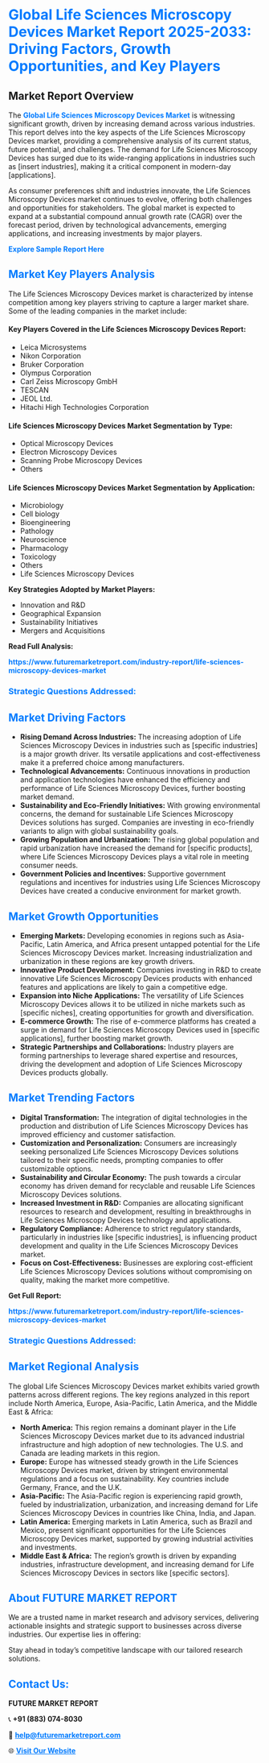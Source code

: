 <h1 style="color: #007BFF;">Global Life Sciences Microscopy Devices Market Report 2025-2033: Driving Factors, Growth Opportunities, and Key Players</h1>

<section id="overview">
<h2>Market Report Overview</h2>
<p>The <a href="https://www.futuremarketreport.com/industry-report/life-sciences-microscopy-devices-market" style="color: #007BFF; text-decoration: none;"><strong>Global Life Sciences Microscopy Devices Market</strong></a> is witnessing significant growth, driven by increasing demand across various industries. This report delves into the key aspects of the Life Sciences Microscopy Devices market, providing a comprehensive analysis of its current status, future potential, and challenges. The demand for Life Sciences Microscopy Devices has surged due to its wide-ranging applications in industries such as [insert industries], making it a critical component in modern-day [applications].</p>
<p>As consumer preferences shift and industries innovate, the Life Sciences Microscopy Devices market continues to evolve, offering both challenges and opportunities for stakeholders. The global market is expected to expand at a substantial compound annual growth rate (CAGR) over the forecast period, driven by technological advancements, emerging applications, and increasing investments by major players.</p>
</section>

<section id="overview">
<p><a href="https://www.futuremarketreport.com/request-sample/reportId=123878" style="color: #007BFF; text-decoration: none;"><strong>Explore Sample Report Here</strong></a></p>
</section>

<section id="key-players">
<h2 style="color: #007BFF;">Market Key Players Analysis</h2>
<p>The Life Sciences Microscopy Devices market is characterized by intense competition among key players striving to capture a larger market share. Some of the leading companies in the market include:</p>
<h4>Key Players Covered in the Life Sciences Microscopy Devices Report:</h4>
<ul><li>Leica Microsystems</li><li>Nikon Corporation</li><li>Bruker Corporation</li><li>Olympus Corporation</li><li>Carl Zeiss Microscopy GmbH</li><li>TESCAN</li><li>JEOL Ltd.</li><li>Hitachi High Technologies Corporation</li></ul>
<h4>Life Sciences Microscopy Devices Market Segmentation by Type:</h4>
<ul><li>Optical Microscopy Devices</li><li>Electron Microscopy Devices</li><li>Scanning Probe Microscopy Devices</li><li>Others</li></ul>

<h4>Life Sciences Microscopy Devices Market Segmentation by Application:</h4>
<ul><li>Microbiology</li><li>Cell biology</li><li>Bioengineering</li><li>Pathology</li><li>Neuroscience</li><li>Pharmacology</li><li>Toxicology</li><li>Others</li><li>Life Sciences Microscopy Devices</li></ul>
<p><strong>Key Strategies Adopted by Market Players:</strong></p>
<ul>
<li>Innovation and R&D</li>
<li>Geographical Expansion</li>
<li>Sustainability Initiatives</li>
<li>Mergers and Acquisitions</li>
</ul>
</section>

<section>
<p><strong>Read Full Analysis: </strong></p><a href="https://www.futuremarketreport.com/industry-report/life-sciences-microscopy-devices-market" style="color: #007BFF; text-decoration: none;"><strong>https://www.futuremarketreport.com/industry-report/life-sciences-microscopy-devices-market</strong></a>
<h3 style="color: #007BFF;">Strategic Questions Addressed:</h3>
</section>

<section id="driving-factors">
<h2 style="color: #007BFF;">Market Driving Factors</h2>
<ul>
<li><strong>Rising Demand Across Industries:</strong> The increasing adoption of Life Sciences Microscopy Devices in industries such as [specific industries] is a major growth driver. Its versatile applications and cost-effectiveness make it a preferred choice among manufacturers.</li>
<li><strong>Technological Advancements:</strong> Continuous innovations in production and application technologies have enhanced the efficiency and performance of Life Sciences Microscopy Devices, further boosting market demand.</li>
<li><strong>Sustainability and Eco-Friendly Initiatives:</strong> With growing environmental concerns, the demand for sustainable Life Sciences Microscopy Devices solutions has surged. Companies are investing in eco-friendly variants to align with global sustainability goals.</li>
<li><strong>Growing Population and Urbanization:</strong> The rising global population and rapid urbanization have increased the demand for [specific products], where Life Sciences Microscopy Devices plays a vital role in meeting consumer needs.</li>
<li><strong>Government Policies and Incentives:</strong> Supportive government regulations and incentives for industries using Life Sciences Microscopy Devices have created a conducive environment for market growth.</li>
</ul>
</section>

<section id="growth-opportunities">
<h2 style="color: #007BFF;">Market Growth Opportunities</h2>
<ul>
<li><strong>Emerging Markets:</strong> Developing economies in regions such as Asia-Pacific, Latin America, and Africa present untapped potential for the Life Sciences Microscopy Devices market. Increasing industrialization and urbanization in these regions are key growth drivers.</li>
<li><strong>Innovative Product Development:</strong> Companies investing in R&D to create innovative Life Sciences Microscopy Devices products with enhanced features and applications are likely to gain a competitive edge.</li>
<li><strong>Expansion into Niche Applications:</strong> The versatility of Life Sciences Microscopy Devices allows it to be utilized in niche markets such as [specific niches], creating opportunities for growth and diversification.</li>
<li><strong>E-commerce Growth:</strong> The rise of e-commerce platforms has created a surge in demand for Life Sciences Microscopy Devices used in [specific applications], further boosting market growth.</li>
<li><strong>Strategic Partnerships and Collaborations:</strong> Industry players are forming partnerships to leverage shared expertise and resources, driving the development and adoption of Life Sciences Microscopy Devices products globally.</li>
</ul>
</section>

<section id="trending-factors">
<h2 style="color: #007BFF;">Market Trending Factors</h2>
<ul>
<li><strong>Digital Transformation:</strong> The integration of digital technologies in the production and distribution of Life Sciences Microscopy Devices has improved efficiency and customer satisfaction.</li>
<li><strong>Customization and Personalization:</strong> Consumers are increasingly seeking personalized Life Sciences Microscopy Devices solutions tailored to their specific needs, prompting companies to offer customizable options.</li>
<li><strong>Sustainability and Circular Economy:</strong> The push towards a circular economy has driven demand for recyclable and reusable Life Sciences Microscopy Devices solutions.</li>
<li><strong>Increased Investment in R&D:</strong> Companies are allocating significant resources to research and development, resulting in breakthroughs in Life Sciences Microscopy Devices technology and applications.</li>
<li><strong>Regulatory Compliance:</strong> Adherence to strict regulatory standards, particularly in industries like [specific industries], is influencing product development and quality in the Life Sciences Microscopy Devices market.</li>
<li><strong>Focus on Cost-Effectiveness:</strong> Businesses are exploring cost-efficient Life Sciences Microscopy Devices solutions without compromising on quality, making the market more competitive.</li>
</ul>
</section>

<section>
<p><strong>Get Full Report: </strong></p><a href="https://www.futuremarketreport.com/industry-report/life-sciences-microscopy-devices-market" style="color: #007BFF; text-decoration: none;"><strong>https://www.futuremarketreport.com/industry-report/life-sciences-microscopy-devices-market</strong></a>
<h3 style="color: #007BFF;">Strategic Questions Addressed:</h3>
</section>


<section id="regional-analysis">
<h2 style="color: #007BFF;">Market Regional Analysis</h2>
<p>The global Life Sciences Microscopy Devices market exhibits varied growth patterns across different regions. The key regions analyzed in this report include North America, Europe, Asia-Pacific, Latin America, and the Middle East & Africa:</p>
<ul>
<li><strong>North America:</strong> This region remains a dominant player in the Life Sciences Microscopy Devices market due to its advanced industrial infrastructure and high adoption of new technologies. The U.S. and Canada are leading markets in this region.</li>
<li><strong>Europe:</strong> Europe has witnessed steady growth in the Life Sciences Microscopy Devices market, driven by stringent environmental regulations and a focus on sustainability. Key countries include Germany, France, and the U.K.</li>
<li><strong>Asia-Pacific:</strong> The Asia-Pacific region is experiencing rapid growth, fueled by industrialization, urbanization, and increasing demand for Life Sciences Microscopy Devices in countries like China, India, and Japan.</li>
<li><strong>Latin America:</strong> Emerging markets in Latin America, such as Brazil and Mexico, present significant opportunities for the Life Sciences Microscopy Devices market, supported by growing industrial activities and investments.</li>
<li><strong>Middle East & Africa:</strong> The region’s growth is driven by expanding industries, infrastructure development, and increasing demand for Life Sciences Microscopy Devices in sectors like [specific sectors].</li>
</ul>
</section>

<footer>
<h2 style="color: #007BFF;">About FUTURE MARKET REPORT</h2>
<p>We are a trusted name in market research and advisory services, delivering actionable insights and strategic support to businesses across diverse industries. Our expertise lies in offering:</p>

<p>Stay ahead in today’s competitive landscape with our tailored research solutions.</p>

<h2 style="color: #007BFF;">Contact Us:</h2>
<p><strong>FUTURE MARKET REPORT</strong></p>
<p>📞 <strong>+91 (883) 074-8030</strong></p>
<p>📧 <strong><a href="mailto:help@futuremarketreport.com" style="color: #007BFF;">help@futuremarketreport.com</a></strong></p>
<p>🌐 <strong><a href="https://www.futuremarketreport.com/" style="color: #007BFF;">Visit Our Website</a></strong></p>
</footer>